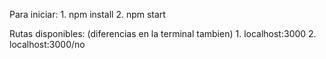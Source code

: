 Para iniciar:
	1. npm install
	2. npm start

Rutas disponibles: (diferencias en la terminal tambien)
	1. localhost:3000 
	2. localhost:3000/no